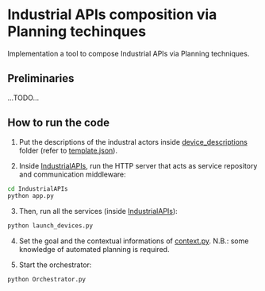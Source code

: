 # Industrial APIs composition via Planning techinques

Implementation a tool to compose Industrial APIs via Planning techniques.

## Preliminaries

...TODO...

## How to run the code

1. Put the descriptions of the industral actors inside [device_descriptions](https://github.com/iaiamomo/IndustrialAPIs/tree/main/actors_api/device_descriptions) folder (refer to [template.json](IndustrialAPIs/actors_api/device_descriptions/template.json)).

2. Inside [IndustrialAPIs](https://github.com/iaiamomo/IndustrialAPIs), run the HTTP server that acts as service repository and communication middleware:
```sh
cd IndustrialAPIs
python app.py
```

3. Then, run all the services (inside [IndustrialAPIs](https://github.com/iaiamomo/IndustrialAPIs)):
```sh
python launch_devices.py
```

4. Set the goal and the contextual informations of [context.py](context.py). N.B.: some knowledge of automated planning is required.

5. Start the orchestrator:
```sh
python Orchestrator.py
```
